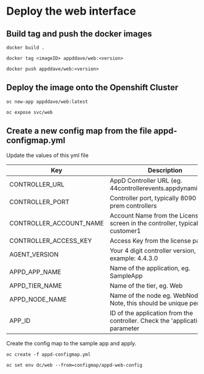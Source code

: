 # Deploy the web interface



## Build tag and push the docker images

`docker build .`

`docker tag <imageID> appddave/web:<version>`

`docker push appddave/web:<version>`

## Deploy the image onto the Openshift Cluster

`oc new-app appddave/web:latest`

`oc expose svc/web`

## Create a new config map from the file appd-configmap.yml

Update the values of this yml file

|Key|Description|
|--------------------------------|----------------------------------------------------------------|
|CONTROLLER_URL|AppD Controller URL (eg. 44controllerevents.appdynamics.com)|
|CONTROLLER_PORT|Controller port, typically 8090 for on prem controllers|
|CONTROLLER_ACCOUNT_NAME|Account Name from the License screen in the controller, typically customer1|
|CONTROLLER_ACCESS_KEY|Access Key from the license page|
|AGENT_VERSION|Your 4 digit controller version, for example: 4.4.3.0|
|APPD_APP_NAME| Name of the application, eg. SampleApp|
|APPD_TIER_NAME| Name of the tier, eg. Web|
|APPD_NODE_NAME| Name of the node eg. WebNode1. Note, this should be unique per pod|
|APP_ID| ID of the application from the controller. Check the 'application' URL parameter|

Create the config map to the sample app and apply.

`oc create -f appd-configmap.yml`

`oc set env dc/web --from=configmap/appd-web-config`
